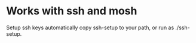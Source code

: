 # Works with ssh and mosh

Setup ssh keys automatically
copy ssh-setup to your path, or run as ./ssh-setup.

